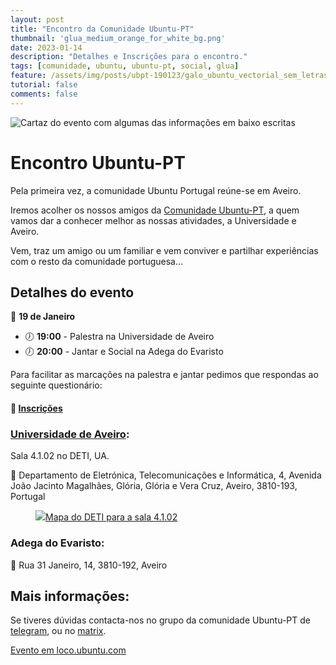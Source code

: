 ```yaml
---
layout: post
title: "Encontro da Comunidade Ubuntu-PT"
thumbnail: 'glua_medium_orange_for_white_bg.png'
date: 2023-01-14
description: "Detalhes e Inscrições para o encontro."
tags: [comunidade, ubuntu, ubuntu-pt, social, glua]
feature: /assets/img/posts/ubpt-190123/galo_ubuntu_vectorial_sem_letras.png
tutorial: false
comments: false
---
```


![Cartaz do evento com algumas das informações em baixo escritas](/img/posts/ubpt-190123/upt-masto.png)

# Encontro Ubuntu-PT

Pela primeira vez, a comunidade Ubuntu Portugal reúne-se em Aveiro.

Iremos acolher os nossos amigos da [Comunidade Ubuntu-PT](https://ubuntu-pt.org/), a quem vamos dar a conhecer melhor as nossas atividades, a Universidade e Aveiro.

Vem, traz um amigo ou um familiar e vem conviver e partilhar experiências com o resto da comunidade portuguesa...

## Detalhes do evento

📆 **19 de Janeiro**
- 🕖 **19:00** - Palestra na Universidade de Aveiro 
- 🕖 **20:00** - Jantar e Social na Adega do Evaristo


Para facilitar as marcações na palestra e jantar pedimos que respondas ao seguinte questionário:
#### 📝 [Inscrições](https://bitpoll.de/poll/ubpt-190123/vote/)

### [Universidade de Aveiro](https://www.openstreetmap.org/way/145482891#map=19/40.63316/-8.65939):
Sala 4.1.02 no DETI, UA.

📍 Departamento de Eletrónica, Telecomunicações e Informática, 4, Avenida João Jacinto Magalhães, Glória, Glória e Vera Cruz, Aveiro, 3810-193, Portugal
<figure>
	    <a href="/img/posts/ubpt-190123/mapa_deti.jpg" title="1: Entrada no departamento; 2: Sala 4.1.02"><img src="/img/posts/ubpt-190123/mapa_deti.jpg">Mapa do DETI para a sala 4.1.02</a>
</figure>

### Adega do Evaristo:

📍 Rua 31 Janeiro, 14, 3810-192, Aveiro

## Mais informações:

Se tiveres dúvidas contacta-nos no grupo da comunidade Ubuntu-PT de [telegram](https://t.me/ubuntuptgeral), ou no [matrix](https://matrix.to/#/#ubuntu-pt:matrix.org).

[Evento em loco.ubuntu.com](https://glua.ua.pt/ubpt-190123/)
